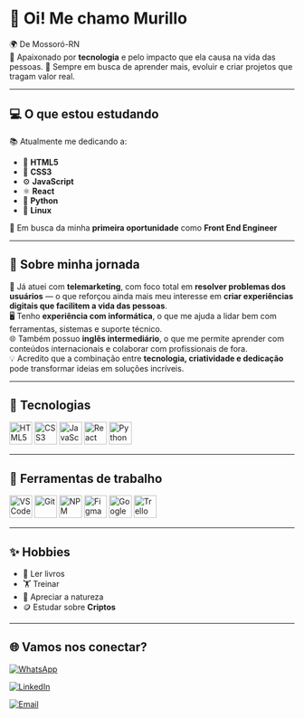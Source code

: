 # 👋 Oi! Me chamo Murillo

🌍 De Mossoró-RN  
💙 Apaixonado por **tecnologia** e pelo impacto que ela causa na vida das pessoas.
🧠 Sempre em busca de aprender mais, evoluir e criar projetos que tragam valor real. 

---

## 💻 O que estou estudando

📚 Atualmente me dedicando a:

- 🧱 **HTML5**  
- 🎨 **CSS3**  
- ⚙️ **JavaScript**  
- ⚛️ **React**  
- 🐍 **Python**
- 🐧 **Linux**

🎯 Em busca da minha **primeira oportunidade** como **Front End Engineer**

---

## 🌱 Sobre minha jornada

💼 Já atuei com **telemarketing**, com foco total em **resolver problemas dos usuários** — o que reforçou ainda mais meu interesse em **criar experiências digitais que facilitem a vida das pessoas**.  
🖥️ Tenho **experiência com informática**, o que me ajuda a lidar bem com ferramentas, sistemas e suporte técnico.  
🌐 Também possuo **inglês intermediário**, o que me permite aprender com conteúdos internacionais e colaborar com profissionais de fora.  
💡 Acredito que a combinação entre **tecnologia, criatividade e dedicação** pode transformar ideias em soluções incríveis.

---

## 🚀 Tecnologias

<p align="left">
  <img src="https://cdn.jsdelivr.net/gh/devicons/devicon/icons/html5/html5-original.svg" width="40" alt="HTML5" />
  <img src="https://cdn.jsdelivr.net/gh/devicons/devicon/icons/css3/css3-original.svg" width="40" alt="CSS3" />
  <img src="https://cdn.jsdelivr.net/gh/devicons/devicon/icons/javascript/javascript-original.svg" width="40" alt="JavaScript" />
  <img src="https://cdn.jsdelivr.net/gh/devicons/devicon/icons/react/react-original.svg" width="40" alt="React" />
  <img src="https://cdn.jsdelivr.net/gh/devicons/devicon/icons/python/python-original.svg" width="40" alt="Python" />
</p>

---

## 🧰 Ferramentas de trabalho

<p align="left">
  <img src="https://cdn.jsdelivr.net/gh/devicons/devicon/icons/vscode/vscode-original.svg" width="40" alt="VS Code" />
  <img src="https://cdn.jsdelivr.net/gh/devicons/devicon/icons/git/git-original.svg" width="40" alt="Git" />
  <img src="https://cdn.jsdelivr.net/gh/devicons/devicon/icons/npm/npm-original-wordmark.svg" width="40" alt="NPM" />
  <img src="https://cdn.jsdelivr.net/gh/devicons/devicon/icons/figma/figma-original.svg" width="40" alt="Figma" />
  <img src="https://img.icons8.com/color/48/000000/google-drive--v2.png" width="40" alt="Google Drive" />
  <img src="https://img.icons8.com/color/48/000000/trello.png" width="40" alt="Trello" />
</p>

---

## ✨ Hobbies

- 📖 Ler livros  
- 🏋️ Treinar  
- 🌄 Apreciar a natureza  
- 🪙 Estudar sobre **Criptos**

---

## 🌐 Vamos nos conectar?

[![WhatsApp](https://img.shields.io/badge/WhatsApp-25D366?style=for-the-badge&logo=whatsapp&logoColor=white)](https://wa.me/84987972974)

[![LinkedIn](https://img.shields.io/badge/LinkedIn-blue?style=for-the-badge&logo=linkedin)](https://www.linkedin.com/in/murillo-teixeira-403692229/)  

[![Email](https://img.shields.io/badge/Email-D14836?style=for-the-badge&logo=gmail&logoColor=white)](mailto:contato.murilloteixeira@gmail.com)







